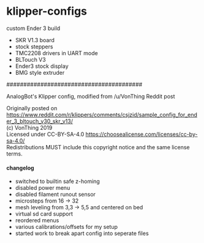 # klipper-configs

custom Ender 3 build

- SKR V1.3 board
- stock steppers
- TMC2208 drivers in UART mode
- BLTouch V3
- Ender3 stock display
- BMG style extruder

########################################

AnalogBot's Klipper config, modified from /u/VonThing Reddit post

Originally posted on https://www.reddit.com/r/klippers/comments/csjzid/sample_config_for_ender_3_bltouch_v30_skr_v13/  
(c) VonThing 2019  
Licensed under CC-BY-SA-4.0 https://choosealicense.com/licenses/cc-by-sa-4.0/  
Redistributions MUST include this copyright notice and the same license terms.

#### changelog
- switched to builtin safe z-homing
- disabled power menu
- disabled filament runout sensor
- microsteps from 16 -> 32
- mesh leveling from 3,3 -> 5,5 and centered on bed
- virtual sd card support
- reordered menus
- various calibrations/offsets for my setup
- started work to break apart config into seperate files

